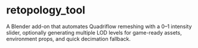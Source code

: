 # retopology_tool
A Blender add-on that automates Quadriflow remeshing with a 0–1 intensity slider, optionally generating multiple LOD levels for game-ready assets, environment props, and quick decimation fallback.
